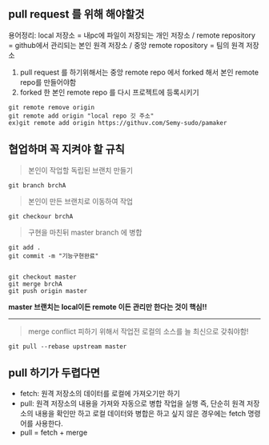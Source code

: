 pull request 를 위해 해야할것
------------------------------


용어정리: local 저장소 = 내pc에 파일이 저장되는 개인 저장소 / remote repository = github에서 관리되는 본인 원격 저장소 / 중앙 remote ropository = 팀의 원격 저장소


1. pull request 를 하기위해서는 중앙 remote repo 에서 forked 해서 본인 remote repo를 만들어야함
2. forked 한 본인 remote repo 를 다시 프로젝트에 등록시키기

``` 
git remote remove origin
git remote add origin "local repo 깃 주소"
ex)git remote add origin https://githuv.com/Semy-sudo/pamaker
```

협업하며 꼭 지켜야 할 규칙
--------------------------

> 본인이 작업할 독립된 브랜치 만들기
```
git branch brchA
```

> 본인이 만든 브랜치로 이동하여 작업
```
git checkour brchA
```

> 구현을 마친뒤 master branch 에 병합
```
git add .
git commit -m "기능구현완료"


git checkout master
git merge brchA
git push origin master
```

**master 브랜치는 local이든 remote 이든 관리만 한다는 것이 핵심!!**


-------------------------------------------------------------------


> merge conflict 피하기 위해서 작업전 로컬의 소스를 늘 최신으로 갖춰야함!
```
git pull --rebase upstream master
```

pull 하기가 두렵다면
--------------------------
+ fetch: 원격 저장소의 데이터를 로컬에 가져오기만 하기
+ pull: 원격 저장소의 내용을 가져와 자동으로 병합 작업을 실행
즉, 단순히 원격 저장소의 내용을 확인만 하고 로컬 데이터와 병합은 하고 싶지 않은 경우에는 fetch 명령어를 사용한다.
+ pull = fetch + merge

